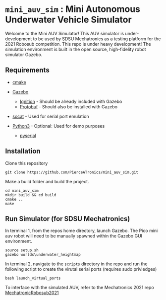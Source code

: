 # `mini_auv_sim` : Mini Autonomous Underwater Vehicle Simulator

Welcome to the Mini AUV Simulator! This AUV simulator is under-development to be used by SDSU Mechatronics as a testing platform for the 2021 Robosub competition. This repo is under heavy development! The simulation environment is built in the open source, high-fidelity robot simulator Gazebo.

## Requirements
* [cmake](https://cmake.org/)
* [Gazebo](http://gazebosim.org/)
  * [Ignition](https://ignitionrobotics.org/) - Should be already included with Gazebo
  * [Protobuf](https://developers.google.com/protocol-buffers) - Should also be installed with Gazebo
  
* [socat](https://linux.die.net/man/1/socat) - Used for serial port emulation
* [Python3](https://www.python.org/downloads/) - Optional: Used for demo purposes
  * [pyserial](https://pypi.org/project/pyserial/)

## Installation

Clone this repository
```
git clone https://github.com/PierceATronics/mini_auv_sim.git
```

Make a build folder and build the project.
```
cd mini_auv_sim
mkdir build && cd build
cmake ..
make
```

## Run Simulator (for SDSU Mechatronics)

In terminal 1, from the repos home directory, launch Gazebo. The Pico mini auv robot will need to be manually spawned within the Gazebo GUI environment.
```
source setup.sh
gazebo worlds\underwater_heightmap
```

In terminal 2, navigate to the `scripts` directory in the repo and run the following script to create the virutal serial ports (requires sudo privledges)
```
bash launch_virtual_ports
```

To interface with the simulated AUV, refer to the Mechatronics 2021 repo [MechatronicRobosub2021](https://github.com/DOCgould/MechatronicsRobosub2021)







